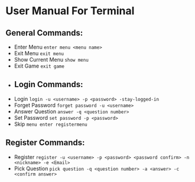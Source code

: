 # User Manual For Terminal
## General Commands:
- Enter Menu `enter menu <menu name>`
- Exit Menu `exit menu`
- Show Current Menu `show menu`
- Exit Game `exit game`
- ## Login Commands:
- Login `login -u <username> -p <password> -stay-logged-in`
- Forget Password `forget password -u <username>`
- Answer Question `answer -q <question number>`
- Set Password `set password -p <password>`
- Skip `menu enter registermenu`
## Register Commands:
- Register `register -u <username> -p <password> <password confirm> -n <nickname> -e <Email>`
- Pick Question `pick question -q <question number> -a <answer> -c <confirm answer>`